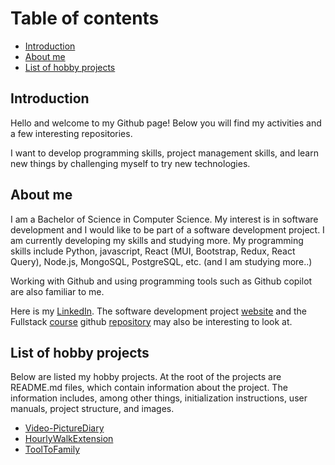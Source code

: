 # Table of contents
- [Introduction](#introduction)
- [About me](#me)
- [List of hobby projects](#projects)

## <a id="introduction"></a>Introduction
Hello and welcome to my Github page! Below you will find my activities and a few interesting repositories.

I want to develop programming skills, project management skills, and learn new things by challenging myself to try new technologies.

## <a id="me"></a>About me
I am a Bachelor of Science in Computer Science. My interest is in software development and I would like to be part of a software development project. I am currently developing my skills and studying more. My programming skills include Python, javascript, React (MUI, Bootstrap, Redux, React Query), Node.js, MongoSQL, PostgreSQL, etc. (and I am studying more..)

Working with Github and using programming tools such as Github copilot are also familiar to me.

Here is my [LinkedIn](https://www.linkedin.com/in/olli-hartonen-ab915925a/). The software development project [website](https://ilmastokompassi.helsinki.fi/) and the Fullstack [course](https://fullstackopen.com/) github [repository](https://github.com/hartonenolli/fullstack) may also be interesting to look at.

## <a id="projects"></a>List of hobby projects
Below are listed my hobby projects. At the root of the projects are README.md files, which contain information about the project. The information includes, among other things, initialization instructions, user manuals, project structure, and images.
- [Video-PictureDiary](https://github.com/hartonenolli/Video-PictureDiary)
- [HourlyWalkExtension](https://github.com/hartonenolli/HourlyWalkExtension)
- [ToolToFamily](https://github.com/hartonenolli/ToolToFamily)
